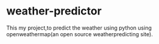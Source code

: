 # weather-predictor
This my project,to predict the weather using python using openweathermap(an open source weatherpredicting site).
